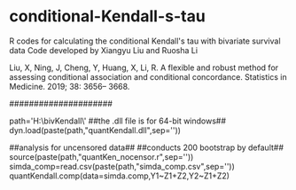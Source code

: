 # conditional-Kendall-s-tau
R codes for calculating the conditional Kendall's tau with bivariate survival data
Code developed by Xiangyu Liu and Ruosha Li

Liu, X, Ning, J, Cheng, Y, Huang, X, Li, R. A flexible and robust method for assessing conditional association and conditional concordance. Statistics in Medicine. 2019; 38: 3656– 3668.

#####################

path='H:\\bivKendall\\'
##the .dll file is for 64-bit windows##
dyn.load(paste(path,"quantKendall.dll",sep=''))

##analysis for uncensored data##
##conducts 200 bootstrap by default##
source(paste(path,"quantKen_nocensor.r",sep=''))
simda_comp=read.csv(paste(path,"simda_comp.csv",sep=''))
quantKendall.comp(data=simda.comp,Y1~Z1+Z2,Y2~Z1+Z2)

